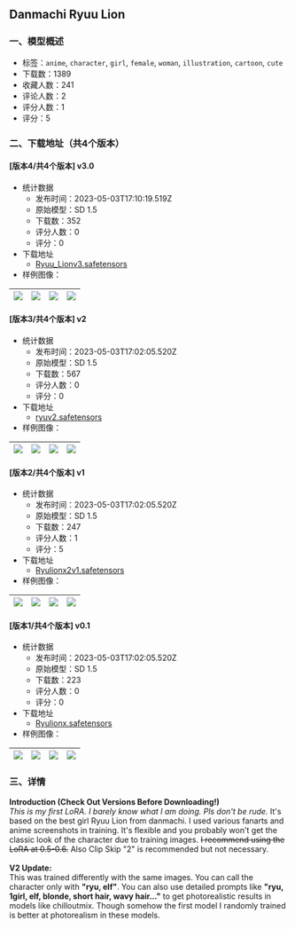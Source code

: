 ## Danmachi Ryuu Lion
### 一、模型概述

- 标签：`anime`, `character`, `girl`, `female`, `woman`, `illustration`, `cartoon`, `cute`
- 下载数：1389
- 收藏人数：241
- 评论人数：2
- 评分人数：1
- 评分：5

### 二、下载地址（共4个版本）

#### [版本4/共4个版本] v3.0

- 统计数据
  - 发布时间：2023-05-03T17:10:19.519Z
  - 原始模型：SD 1.5
  - 下载数：352
  - 评分人数：0
  - 评分：0
- 下载地址
  - [Ryuu_Lionv3.safetensors](https://civitai.com/api/download/models/61555)
- 样例图像：

| <img src="https://image.civitai.com/xG1nkqKTMzGDvpLrqFT7WA/32f34c68-d065-48a1-8496-d1747a153b85/width=450/675459.jpeg" /> | <img src="https://image.civitai.com/xG1nkqKTMzGDvpLrqFT7WA/d7578349-4d40-4ba8-a68c-3da309920c74/width=450/675458.jpeg" /> | <img src="https://image.civitai.com/xG1nkqKTMzGDvpLrqFT7WA/7c23a2bc-5614-4074-955e-58f2f2a66d34/width=450/675454.jpeg" /> | <img src="https://image.civitai.com/xG1nkqKTMzGDvpLrqFT7WA/e1917300-7baf-4fb8-93b8-fd8443a0b7f9/width=450/675455.jpeg" /> |
| ---- | ---- | ---- | ---- |

#### [版本3/共4个版本] v2

- 统计数据
  - 发布时间：2023-05-03T17:02:05.520Z
  - 原始模型：SD 1.5
  - 下载数：567
  - 评分人数：0
  - 评分：0
- 下载地址
  - [ryuv2.safetensors](https://civitai.com/api/download/models/31322)
- 样例图像：

| <img src="https://image.civitai.com/xG1nkqKTMzGDvpLrqFT7WA/7f996344-4641-4ef0-9d51-0f1655267900/width=450/356385.jpeg" /> | <img src="https://image.civitai.com/xG1nkqKTMzGDvpLrqFT7WA/1e0e55c9-43ee-40f1-55c8-b9aada763a00/width=450/356380.jpeg" /> | <img src="https://image.civitai.com/xG1nkqKTMzGDvpLrqFT7WA/c3f3544b-8829-449c-14cd-9b9069acd100/width=450/356384.jpeg" /> | <img src="https://image.civitai.com/xG1nkqKTMzGDvpLrqFT7WA/6a6ab3b9-bde4-42c1-f212-02553e189600/width=450/358580.jpeg" /> |
| ---- | ---- | ---- | ---- |

#### [版本2/共4个版本] v1

- 统计数据
  - 发布时间：2023-05-03T17:02:05.520Z
  - 原始模型：SD 1.5
  - 下载数：247
  - 评分人数：1
  - 评分：5
- 下载地址
  - [Ryulionx2v1.safetensors](https://civitai.com/api/download/models/26729)
- 样例图像：

| <img src="https://image.civitai.com/xG1nkqKTMzGDvpLrqFT7WA/fafc4697-6a4b-4d3a-e1c6-002df93a5100/width=450/294558.jpeg" /> | <img src="https://image.civitai.com/xG1nkqKTMzGDvpLrqFT7WA/c0f319b8-1ae6-42d5-8643-fdb2ebcc5900/width=450/294557.jpeg" /> | <img src="https://image.civitai.com/xG1nkqKTMzGDvpLrqFT7WA/d8586e01-47f7-4df5-81a5-bdfe0a623e00/width=450/294556.jpeg" /> | <img src="https://image.civitai.com/xG1nkqKTMzGDvpLrqFT7WA/9c981ce7-9151-4fc2-c09b-f4981df52b00/width=450/294555.jpeg" /> |
| ---- | ---- | ---- | ---- |

#### [版本1/共4个版本] v0.1

- 统计数据
  - 发布时间：2023-05-03T17:02:05.520Z
  - 原始模型：SD 1.5
  - 下载数：223
  - 评分人数：0
  - 评分：0
- 下载地址
  - [Ryulionx.safetensors](https://civitai.com/api/download/models/26308)
- 样例图像：

| <img src="https://image.civitai.com/xG1nkqKTMzGDvpLrqFT7WA/41644f37-4458-42ce-5323-8e2addc02d00/width=450/289515.jpeg" /> | <img src="https://image.civitai.com/xG1nkqKTMzGDvpLrqFT7WA/aa8835c9-8f46-4fe0-6947-e553ed171100/width=450/289513.jpeg" /> | <img src="https://image.civitai.com/xG1nkqKTMzGDvpLrqFT7WA/7e515067-c544-4f0d-04f6-8570655e1e00/width=450/289510.jpeg" /> | <img src="https://image.civitai.com/xG1nkqKTMzGDvpLrqFT7WA/8903e903-0ced-49f6-4a4d-20be683af300/width=450/289509.jpeg" /> |
| ---- | ---- | ---- | ---- |


### 三、详情
<p><strong>Introduction (Check Out Versions Before Downloading!)</strong><br /><em>This is my first LoRA. I barely know what I am doing. Pls don't be rude.</em> It's based on the best girl Ryuu Lion from danmachi. I used various fanarts and anime screenshots in training. It's flexible and you probably won't get the classic look of the character due to training images. <s>I recommend using the LoRA at 0.5-0.6.</s> Also Clip Skip "2" is recommended but not necessary.<br /><br /><strong>V2 Update:</strong><br />This was trained differently with the same images. You can call the character only with <strong>"ryu, elf"</strong>. You can also use detailed prompts like <strong>"ryu, 1girl, elf, blonde, short hair, wavy hair..."</strong> to get photorealistic results in models like chilloutmix. Though somehow the first model I randomly trained is better at photorealism in these models.</p>